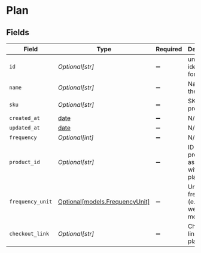 # Plan


## Fields

| Field                                                                                                                                                                                   | Type                                                                                                                                                                                    | Required                                                                                                                                                                                | Description                                                                                                                                                                             | Example                                                                                                                                                                                 |
| --------------------------------------------------------------------------------------------------------------------------------------------------------------------------------------- | --------------------------------------------------------------------------------------------------------------------------------------------------------------------------------------- | --------------------------------------------------------------------------------------------------------------------------------------------------------------------------------------- | --------------------------------------------------------------------------------------------------------------------------------------------------------------------------------------- | --------------------------------------------------------------------------------------------------------------------------------------------------------------------------------------- |
| `id`                                                                                                                                                                                    | *Optional[str]*                                                                                                                                                                         | :heavy_minus_sign:                                                                                                                                                                      | unique identifier for the plan.                                                                                                                                                         | spl_ba_PpkW16oIW                                                                                                                                                                        |
| `name`                                                                                                                                                                                  | *Optional[str]*                                                                                                                                                                         | :heavy_minus_sign:                                                                                                                                                                      | Name of the plan.                                                                                                                                                                       | Monthly Subscription                                                                                                                                                                    |
| `sku`                                                                                                                                                                                   | *Optional[str]*                                                                                                                                                                         | :heavy_minus_sign:                                                                                                                                                                      | SKU of the product.                                                                                                                                                                     | BOLT-12345                                                                                                                                                                              |
| `created_at`                                                                                                                                                                            | [date](https://docs.python.org/3/library/datetime.html#date-objects)                                                                                                                    | :heavy_minus_sign:                                                                                                                                                                      | N/A                                                                                                                                                                                     | 2023-10-01T12:00:00Z                                                                                                                                                                    |
| `updated_at`                                                                                                                                                                            | [date](https://docs.python.org/3/library/datetime.html#date-objects)                                                                                                                    | :heavy_minus_sign:                                                                                                                                                                      | N/A                                                                                                                                                                                     | 2023-10-01T12:00:00Z                                                                                                                                                                    |
| `frequency`                                                                                                                                                                             | *Optional[int]*                                                                                                                                                                         | :heavy_minus_sign:                                                                                                                                                                      | N/A                                                                                                                                                                                     | 1                                                                                                                                                                                       |
| `product_id`                                                                                                                                                                            | *Optional[str]*                                                                                                                                                                         | :heavy_minus_sign:                                                                                                                                                                      | ID of the product associated with the plan.                                                                                                                                             | sp_Tlj0Osm0N76T                                                                                                                                                                         |
| `frequency_unit`                                                                                                                                                                        | [Optional[models.FrequencyUnit]](../models/frequencyunit.md)                                                                                                                            | :heavy_minus_sign:                                                                                                                                                                      | Unit of frequency (e.g., hour, week, month).                                                                                                                                            | month                                                                                                                                                                                   |
| `checkout_link`                                                                                                                                                                         | *Optional[str]*                                                                                                                                                                         | :heavy_minus_sign:                                                                                                                                                                      | Checkout link for the plan.                                                                                                                                                             | https://your_site.c.bolt.com/g?merchant_product_id=37&merchant_variant_id=67&publishable_key=BQ9PKQksUGtj.Q9LwVLfV3WF4.32122926f7b9651a416a5099dc92dc2b4c87c8b922c114229f83b345d65f1195 |